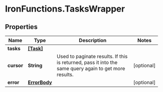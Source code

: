 # IronFunctions.TasksWrapper

## Properties
Name | Type | Description | Notes
------------ | ------------- | ------------- | -------------
**tasks** | [**[Task]**](Task.md) |  | 
**cursor** | **String** | Used to paginate results. If this is returned, pass it into the same query again to get more results. | [optional] 
**error** | [**ErrorBody**](ErrorBody.md) |  | [optional] 


